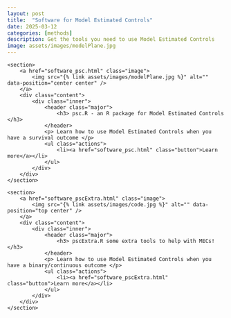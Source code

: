 ```yaml
---
layout: post
title:  "Software for Model Estimated Controls"
date: 2025-03-12
categories: [methods]
description: Get the tools you need to use Model Estimated Controls
image: assets/images/modelPlane.jpg
---
```










<!-- Two -->
<section id="two" class="spotlights">

	<section>
		<a href="software_psc.html" class="image">
			<img src="{% link assets/images/modelPlane.jpg %}" alt="" data-position="center center" />
		</a>
		<div class="content">
			<div class="inner">
				<header class="major">
					<h3> psc.R - an R package for Model Estimated Controls </h3>
				</header>
				<p> Learn how to use Model Estimated Controls when you have a survival outcome </p>
				<ul class="actions">
					<li><a href="software_psc.html" class="button">Learn more</a></li>
				</ul>
			</div>
		</div>
	</section>
	
	<section>
		<a href="software_pscExtra.html" class="image">
			<img src="{% link assets/images/code.jpg %}" alt="" data-position="top center" />
		</a>
		<div class="content">
			<div class="inner">
				<header class="major">
					<h3> pscExtra.R some extra tools to help with MECs! </h3>
				</header>
				<p> Learn how to use Model Estimated Controls when you have a binary/continuous outcome </p>
				<ul class="actions">
					<li><a href="software_pscExtra.html" class="button">Learn more</a></li>
				</ul>
			</div>
		</div>
	</section>
	

</section>
